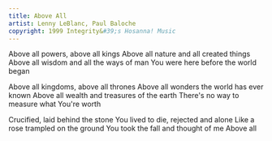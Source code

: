 ```yaml
---
title: Above All
artist: Lenny LeBlanc, Paul Baloche
copyright: 1999 Integrity&#39;s Hosanna! Music
---
```


Above all powers, above all kings
Above all nature and all created things
Above all wisdom and all the ways of man
You were here before the world began

Above all kingdoms, above all thrones
Above all wonders the world has ever known
Above all wealth and treasures of the earth
There's no way to measure what You're worth


Crucified, laid behind the stone
You lived to die, rejected and alone
Like a rose trampled on the ground
You took the fall and thought of me
Above all











